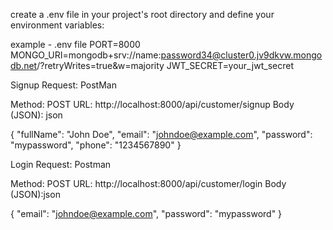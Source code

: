 create a .env file in your project's root directory and define your environment variables:

example - .env file 
PORT=8000
MONGO_URI=mongodb+srv://name:password34@cluster0.jv9dkvw.mongodb.net/?retryWrites=true&w=majority
JWT_SECRET=your_jwt_secret


Signup Request: PostMan

Method: POST
URL: http://localhost:8000/api/customer/signup
Body (JSON): json

{
  "fullName": "John Doe",
  "email": "johndoe@example.com",
  "password": "mypassword",
  "phone": "1234567890"
}

Login Request: Postman 

Method: POST
URL: http://localhost:8000/api/customer/login
Body (JSON):json

{
  "email": "johndoe@example.com",
  "password": "mypassword"
}
